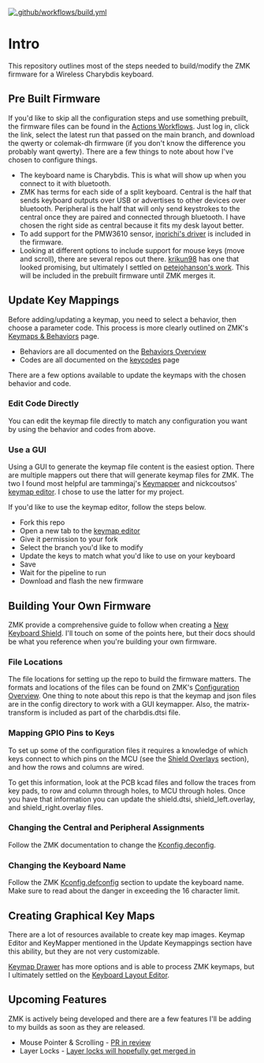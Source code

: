 [![.github/workflows/build.yml](https://github.com/280Zo/charybdis-wireless-mini-zmk-firmware/actions/workflows/build.yml/badge.svg)](https://github.com/280Zo/charybdis-wireless-mini-zmk-firmware/actions/workflows/build.yml)

# Intro

This repository outlines most of the steps needed to build/modify the ZMK firmware for a Wireless Charybdis keyboard.

## Pre Built Firmware

If you'd like to skip all the configuration steps and use something prebuilt, the firmware files can be found in the [Actions Workflows](https://github.com/280Zo/charybdis-wireless-mini-zmk-firmware/actions?query=is%3Acompleted+branch%3Amain). Just log in, click the link, select the latest run that passed on the main branch, and download the qwerty or colemak-dh firmware (if you don't know the difference you probably want qwerty). There are a few things to note about how I've chosen to configure things.

- The keyboard name is Charybdis. This is what will show up when you connect to it with bluetooth.
- ZMK has terms for each side of a split keyboard. Central is the half that sends keyboard outputs over USB or advertises to other devices over bluetooth. Peripheral is the half that will only send keystrokes to the central once they are paired and connected through bluetooth. I have chosen the right side as central because it fits my desk layout better.
- To add support for the PMW3610 sensor, [inorichi's driver](https://github.com/inorichi/zmk-pmw3610-driver?tab=readme-ov-file) is included in the firmware.
- Looking at different options to include support for mouse keys (move and scroll), there are several repos out there. [krikun98](https://github.com/krikun98/zmk/tree/mouse-pr) has one that looked promising, but ultimately I settled on [petejohanson's work](https://github.com/petejohanson/zmk/blob/feat/pointers-move-scroll/docs/docs/behaviors/mouse-emulation.md). This will be included in the prebuilt firmware until ZMK merges it.

## Update Key Mappings

Before adding/updating a keymap, you need to select a behavior, then choose a parameter code. This process is more clearly outlined on ZMK's [Keymaps & Behaviors](https://zmk.dev/docs/features/keymaps) page.
- Behaviors are all documented on the [Behaviors Overview](https://zmk.dev/docs/behaviors)
- Codes are all documented on the [keycodes](https://zmk.dev/docs/codes) page

There are a few options available to update the keymaps with the chosen behavior and code.

### Edit Code Directly

You can edit the keymap file directly to match any configuration you want by using the behavior and codes from above.

### Use a GUI

Using a GUI to generate the keymap file content is the easiest option. There are multiple mappers out there that will generate keymap files for ZMK. The two I found most helpful are tammingaj's [Keymapper](https://www.keymapper.dev/code) and nickcoutsos' [keymap editor](https://nickcoutsos.github.io/keymap-editor/). I chose to use the latter for my project.

If you'd like to use the keymap editor, follow the steps below.

- Fork this repo
- Open a new tab to the [keymap editor](https://nickcoutsos.github.io/keymap-editor)
- Give it permission to your fork
- Select the branch you'd like to modify
- Update the keys to match what you'd like to use on your keyboard
- Save
- Wait for the pipeline to run
- Download and flash the new firmware

## Building Your Own Firmware

ZMK provide a comprehensive guide to follow when creating a [New Keyboard Shield](https://zmk.dev/docs/development/new-shield). I'll touch on some of the points here, but their docs should be what you reference when you're building your own firmware.

### File Locations

The file locations for setting up the repo to build the firmware matters. The formats and locations of the files can be found on ZMK's [Configuration Overview](https://zmk.dev/docs/config). One thing to note about this repo is that the keymap and json files are in the config directory to work with a GUI keymapper. Also, the matrix-transform is included as part of the charbdis.dtsi file.

### Mapping GPIO Pins to Keys

To set up some of the configuration files it requires a knowledge of which keys connect to which pins on the MCU (see the [Shield Overlays](https://zmk.dev/docs/development/new-shield#shield-overlays) section), and how the rows and columns are wired.

To get this information, look at the PCB kcad files and follow the traces from key pads, to row and column through holes, to MCU through holes. Once you have that information you can update the shield.dtsi, shield_left.overlay, and shield_right.overlay files.

### Changing the Central and Peripheral Assignments

Follow the ZMK documentation to change the [Kconfig.deconfig](https://zmk.dev/docs/development/new-shield#kconfigdefconfig).

### Changing the Keyboard Name

Follow the ZMK [Kconfig.defconfig](https://zmk.dev/docs/development/new-shield#kconfigdefconfig) section to update the keyboard name. Make sure to read about the danger in exceeding the 16 character limit.

## Creating Graphical Key Maps
 
There are a lot of resources available to create key map images. Keymap Editor and KeyMapper mentioned in the Update Keymappings section have this ability, but they are not very customizable.

[Keymap Drawer](https://keymap-drawer.streamlit.app/) has more options and is able to process ZMK keymaps, but I ultimately settled on the [Keyboard Layout Editor](http://www.keyboard-layout-editor.com/#/).
 
## Upcoming Features

ZMK is actively being developed and there are a few features I'll be adding to my builds as soon as they are released.

- Mouse Pointer & Scrolling - [PR in review](https://github.com/zmkfirmware/zmk/pull/2027)
- Layer Locks - [Layer locks will hopefully get merged in](https://github.com/zmkfirmware/zmk/pull/1984)